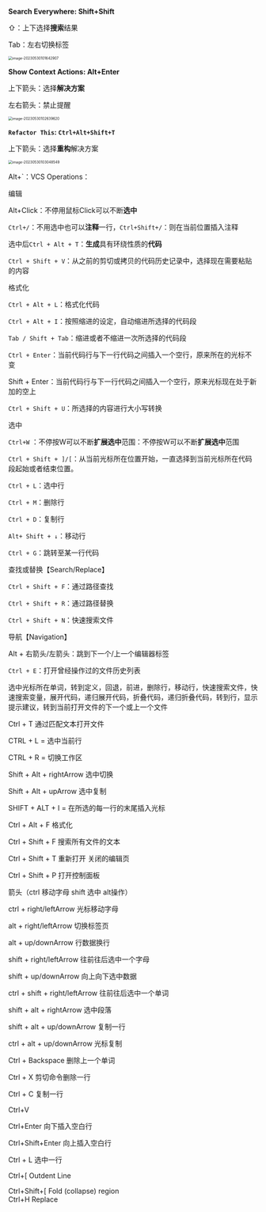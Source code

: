 **Search Everywhere: Shift+Shift**

⇧：上下选择**搜索**结果

Tab：左右切换标签

<img src="C:\Users\SamTL\AppData\Roaming\Typora\typora-user-images\image-20230530101642907.png" alt="image-20230530101642907" style="zoom:50%;" />

**Show Context Actions: Alt+Enter**

上下箭头：选择**解决方案**

左右箭头：禁止提醒

<img src="C:\Users\SamTL\AppData\Roaming\Typora\typora-user-images\image-20230530102639620.png" alt="image-20230530102639620" style="zoom:50%;" />

**`Refactor This`:  `Ctrl+Alt+Shift+T`**

上下箭头：选择**重构**解决方案

<img src="C:\Users\SamTL\AppData\Roaming\Typora\typora-user-images\image-20230530103048549.png" alt="image-20230530103048549" style="zoom:50%;" />

Alt+`：VCS Operations：



编辑

Alt+Click：不停用鼠标Click可以不断**选中**

`Ctrl+/`：不用选中也可以**注释**一行，`Ctrl+Shift+/`：则在当前位置插入注释

选中后`Ctrl + Alt + T`：**生成**具有环绕性质的**代码**

`Ctrl + Shift + V`：从之前的剪切或拷贝的代码历史记录中，选择现在需要粘贴的内容



格式化

`Ctrl + Alt + L`：格式化代码

`Ctrl + Alt + I`：按照缩进的设定，自动缩进所选择的代码段

`Tab / Shift + Tab`：缩进或者不缩进一次所选择的代码段

`Ctrl + Enter`：当前代码行与下一行代码之间插入一个空行，原来所在的光标不变

Shift + Enter：当前代码行与下一行代码之间插入一个空行，原来光标现在处于新加的空上

`Ctrl + Shift + U`：所选择的内容进行大小写转换



选中

`Ctrl+W` ：不停按W可以不断**扩展选中**范围：不停按W可以不断**扩展选中**范围

`Ctrl + Shift + ]/[`：从当前光标所在位置开始，一直选择到当前光标所在代码段起始或者结束位置。

`Ctrl + L`：选中行

`Ctrl + M`：删除行

`Ctrl + D`：复制行

`Alt+ Shift + ↓`：移动行

`Ctrl + G`：跳转至某一行代码



查找或替换【Search/Replace】

`Ctrl + Shift + F`：通过路径查找

`Ctrl + Shift + R`：通过路径替换

`Ctrl + Shift + N`：快速搜索文件



 导航【Navigation】

Alt + 右箭头/左箭头：跳到下一个/上一个编辑器标签

`Ctrl + E`：打开曾经操作过的文件历史列表



选中光标所在单词，转到定义，回退，前进，删除行，移动行，快速搜索文件，快速搜索变量，展开代码，递归展开代码，折叠代码，递归折叠代码，转到行，显示提示建议，转到当前打开文件的下一个或上一个文件



Ctrl + T 通过匹配文本打开文件

CTRL + L = 选中当前行

CTRL + R = 切换工作区



Shift + Alt + rightArrow 选中切换

Shift + Alt + upArrow 选中复制

SHIFT + ALT + I = 在所选的每一行的末尾插入光标



Ctrl + Alt + F 格式化



Ctrl + Shift + F  搜索所有文件的文本

Ctrl + Shift + T 重新打开 关闭的编辑页

Ctrl + Shift + P 打开控制面板





箭头（ctrl 移动字母 shift 选中 alt操作）

ctrl + right/leftArrow 光标移动字母

alt + right/leftArrow 切换标签页

alt + up/downArrow 行数据换行

shift + right/leftArrow  往前往后选中一个字母

shift + up/downArrow  向上向下选中数据

ctrl + shift + right/leftArrow  往前往后选中一个单词

shift + alt + rightArrow 选中段落

shift + alt + up/downArrow 复制一行

ctrl + alt + up/downArrow 光标复制



Ctrl + Backspace 删除上一个单词

Ctrl + X 剪切命令删除一行

Ctrl + C 复制一行

Ctrl+V 

Ctrl+Enter 向下插入空白行

Ctrl+Shift+Enter 向上插入空白行

Ctrl + L 选中一行

Ctrl+[	Outdent Line

Ctrl+Shift+[	Fold (collapse) region	
Ctrl+H Replace	